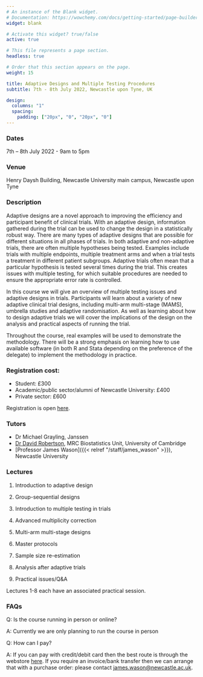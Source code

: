 ```yaml
---
# An instance of the Blank widget.
# Documentation: https://wowchemy.com/docs/getting-started/page-builder/
widget: blank

# Activate this widget? true/false
active: true

# This file represents a page section.
headless: true

# Order that this section appears on the page.
weight: 15

title: Adaptive Designs and Multiple Testing Procedures
subtitle: 7th - 8th July 2022, Newcastle upon Tyne, UK

design:
  columns: "1"
  spacing:
    padding: ["20px", "0", "20px", "0"]
---
```



### Dates 
7th – 8th July 2022 - 9am to 5pm

### Venue 
Henry Daysh Building, Newcastle University main campus, Newcastle upon Tyne

### Description
Adaptive designs are a novel approach to improving the efficiency and participant benefit of clinical trials. With an adaptive design, information gathered during the trial can be used to change the design in a statistically robust way. There are many types of adaptive designs that are possible for different situations in all phases of trials.  In both adaptive and non-adaptive trials, there are often multiple hypotheses being tested. Examples include trials with multiple endpoints, multiple treatment arms and when a trial tests a treatment in different patient subgroups. Adaptive trials often mean that a particular hypothesis is tested several times during the trial. This creates issues with multiple testing, for which suitable procedures are needed to ensure the appropriate error rate is controlled.

In this course we will give an overview of multiple testing issues and adaptive designs in trials. Participants will learn about a variety of new adaptive clinical trial designs, including multi-arm multi-stage (MAMS), umbrella studies and adaptive randomisation. As well as learning about how to design adaptive trials we will cover the implications of the design on the analysis and practical aspects of running the trial.

Throughout the course, real examples will be used to demonstrate the methodology. There will be a strong emphasis on learning how to use available software (in both R and Stata depending on the preference of the delegate) to implement the methodology in practice.



### Registration cost:

- Student: £300
- Academic/public sector/alumni of Newcastle University: £400
- Private sector: £600

Registration is open [here](https://webstore.ncl.ac.uk/conferences-and-events/faculty-of-medical-sciences/population-and-health-sciences-institute/adaptive-designs-and-multiple-testing-procedures-for-clinical-trials).


### Tutors

- Dr Michael Grayling, Janssen
- [Dr David Robertson](https://www.mrc-bsu.cam.ac.uk/people/in-alphabetical-order/n-to-s/david-robertson/), MRC Biostatistics Unit, University of Cambridge
- [Professor James Wason]({{< relref "/staff/james_wason" >}}), Newcastle University


### Lectures 

1. Introduction to adaptive design

2. Group-sequential designs

3. Introduction to multiple testing in trials

4. Advanced multiplicity correction

5. Multi-arm multi-stage designs

6. Master protocols

7. Sample size re-estimation

8. Analysis after adaptive trials

9. Practical issues/Q&A


Lectures 1-8 each have an associated practical session.


### FAQs

Q: Is the course running in person or online?

A: Currently we are only planning to run the course in person


Q: How can I pay?

A: If you can pay with credit/debit card then the best route is through the webstore [here](https://webstore.ncl.ac.uk/conferences-and-events/faculty-of-medical-sciences/population-and-health-sciences-institute/adaptive-designs-and-multiple-testing-procedures-for-clinical-trials). If you require an invoice/bank transfer then we can arrange that with a purchase order: please contact james.wason@newcastle.ac.uk.
